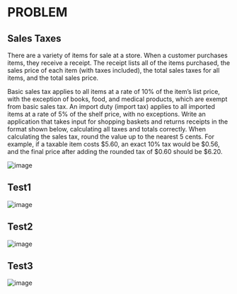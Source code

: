 # PROBLEM 
## Sales Taxes

There are a variety of items for sale at a store. When a customer purchases items, they receive a receipt. The receipt
lists all of the items purchased, the sales price of each item (with taxes included), the total sales taxes for all items,
and the total sales price.

Basic sales tax applies to all items at a rate of 10% of the item’s list price, with the exception of books, food, and
medical products, which are exempt from basic sales tax. An import duty (import tax) applies to all imported items at
a rate of 5% of the shelf price, with no exceptions.
Write an application that takes input for shopping baskets and returns receipts in the format shown below, calculating
all taxes and totals correctly. When calculating the sales tax, round the value up to the nearest 5 cents. For example, if
a taxable item costs $5.60, an exact 10% tax would be $0.56, and the final price after adding the rounded tax of $0.60
should be $6.20.

![image](https://user-images.githubusercontent.com/38589908/171021534-ac6523ca-0e5a-4ee1-9caa-8649984a0b01.png)

## Test1
![image](https://user-images.githubusercontent.com/38589908/171035083-b301b5a5-619a-4680-a389-b9dce164aee9.png)

## Test2
![image](https://user-images.githubusercontent.com/38589908/171035109-496ee6d9-9c04-4452-8301-b72eb8cc7bbe.png)

## Test3
![image](https://user-images.githubusercontent.com/38589908/171035152-db128100-7195-4ab5-8732-651f25b881a3.png)

